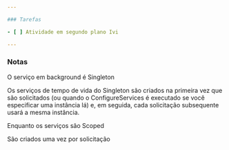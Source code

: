 ```yaml
---

### Tarefas

- [ ] Atividade em segundo plano Ivi

---
```


### Notas



O serviço em background é Singleton

Os serviços de tempo de vida do Singleton são criados na primeira vez que são solicitados (ou quando o ConfigureServices é executado se você especificar uma instância lá) e, em seguida, cada solicitação subsequente usará a mesma instância.



Enquanto os serviços são Scoped

São criados uma vez por solicitação